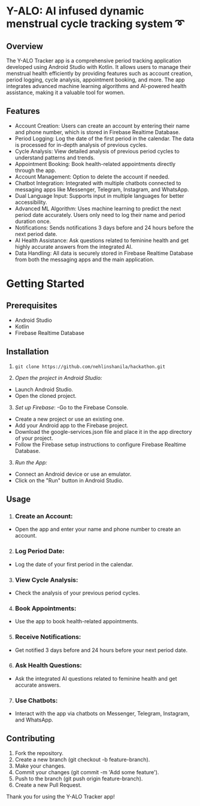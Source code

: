 # Y-ALO: AI infused dynamic menstrual cycle tracking system :curly_loop: #

## Overview
The Y-ALO Tracker app is a comprehensive period tracking application developed using Android Studio with Kotlin. It allows users to manage their menstrual health efficiently by providing features such as account creation, period logging, cycle analysis, appointment booking, and more. The app integrates advanced machine learning algorithms and AI-powered health assistance, making it a valuable tool for women.

## Features
- Account Creation: Users can create an account by entering their name and phone number, which is stored in Firebase Realtime Database.
- Period Logging: Log the date of the first period in the calendar. The data is processed for in-depth analysis of previous cycles.
- Cycle Analysis: View detailed analysis of previous period cycles to understand patterns and trends.
- Appointment Booking: Book health-related appointments directly through the app.
- Account Management: Option to delete the account if needed.
- Chatbot Integration: Integrated with multiple chatbots connected to messaging apps like Messenger, Telegram, Instagram, and WhatsApp.
- Dual Language Input: Supports input in multiple languages for better accessibility.
- Advanced ML Algorithm: Uses machine learning to predict the next period date accurately. Users only need to log their name and period duration once.
- Notifications: Sends notifications 3 days before and 24 hours before the next period date.
- AI Health Assistance: Ask questions related to feminine health and get highly accurate answers from the integrated AI.
- Data Handling: All data is securely stored in Firebase Realtime Database from both the messaging apps and the main application.

# Getting Started
## Prerequisites
- Android Studio
- Kotlin
- Firebase Realtime Database


## Installation
1. `git clone https://github.com/nehlinshanila/hackathon.git`

2. *Open the project in Android Studio:*
  - Launch Android Studio.
  - Open the cloned project.

3. *Set up Firebase*:
  -Go to the Firebase Console.
  - Create a new project or use an existing one.
  - Add your Android app to the Firebase project.
  - Download the google-services.json file and place it in the app directory of your project.
  - Follow the Firebase setup instructions to configure Firebase Realtime Database.

3. *Run the App:*
  - Connect an Android device or use an emulator.
  - Click on the "Run" button in Android Studio.


## Usage
1. ### Create an Account:
  - Open the app and enter your name and phone number to create an account.
2. ### Log Period Date:
  - Log the date of your first period in the calendar.
3. ### View Cycle Analysis:
  - Check the analysis of your previous period cycles.
4. ### Book Appointments:
  - Use the app to book health-related appointments.
5. ### Receive Notifications:
  - Get notified 3 days before and 24 hours before your next period date.
6. ### Ask Health Questions:
  - Ask the integrated AI questions related to feminine health and get accurate answers.
7. ### Use Chatbots:
  - Interact with the app via chatbots on Messenger, Telegram, Instagram, and WhatsApp.

## Contributing
1. Fork the repository.
2. Create a new branch (git checkout -b feature-branch).
3. Make your changes.
4. Commit your changes (git commit -m 'Add some feature').
5. Push to the branch (git push origin feature-branch).
6. Create a new Pull Request.


Thank you for using the Y-ALO Tracker app!









